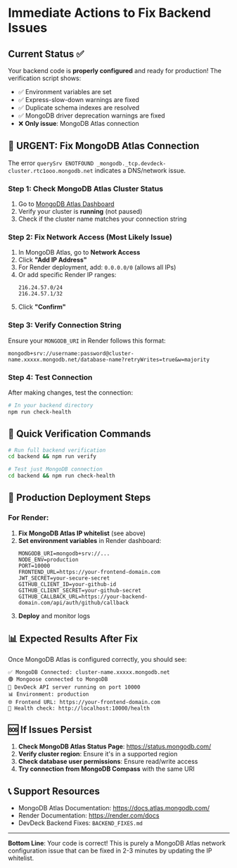 # Immediate Actions to Fix Backend Issues

## Current Status ✅

Your backend code is **properly configured** and ready for production! The verification script shows:

- ✅ Environment variables are set
- ✅ Express-slow-down warnings are fixed
- ✅ Duplicate schema indexes are resolved
- ✅ MongoDB driver deprecation warnings are fixed
- ❌ **Only issue**: MongoDB Atlas connection

## 🚨 URGENT: Fix MongoDB Atlas Connection

The error `querySrv ENOTFOUND _mongodb._tcp.devdeck-cluster.rtc1ooo.mongodb.net` indicates a DNS/network issue.

### Step 1: Check MongoDB Atlas Cluster Status
1. Go to [MongoDB Atlas Dashboard](https://cloud.mongodb.com/)
2. Verify your cluster is **running** (not paused)
3. Check if the cluster name matches your connection string

### Step 2: Fix Network Access (Most Likely Issue)
1. In MongoDB Atlas, go to **Network Access**
2. Click **"Add IP Address"**
3. For Render deployment, add: `0.0.0.0/0` (allows all IPs)
4. Or add specific Render IP ranges:
   ```
   216.24.57.0/24
   216.24.57.1/32
   ```
5. Click **"Confirm"**

### Step 3: Verify Connection String
Ensure your `MONGODB_URI` in Render follows this format:
```
mongodb+srv://username:password@cluster-name.xxxxx.mongodb.net/database-name?retryWrites=true&w=majority
```

### Step 4: Test Connection
After making changes, test the connection:
```bash
# In your backend directory
npm run check-health
```

## 🔧 Quick Verification Commands

```bash
# Run full backend verification
cd backend && npm run verify

# Test just MongoDB connection
cd backend && npm run check-health
```

## 🚀 Production Deployment Steps

### For Render:
1. **Fix MongoDB Atlas IP whitelist** (see above)
2. **Set environment variables** in Render dashboard:
   ```
   MONGODB_URI=mongodb+srv://...
   NODE_ENV=production
   PORT=10000
   FRONTEND_URL=https://your-frontend-domain.com
   JWT_SECRET=your-secure-secret
   GITHUB_CLIENT_ID=your-github-id
   GITHUB_CLIENT_SECRET=your-github-secret
   GITHUB_CALLBACK_URL=https://your-backend-domain.com/api/auth/github/callback
   ```
3. **Deploy** and monitor logs

## 📊 Expected Results After Fix

Once MongoDB Atlas is configured correctly, you should see:
```
✅ MongoDB Connected: cluster-name.xxxxx.mongodb.net
🟢 Mongoose connected to MongoDB
🚀 DevDeck API server running on port 10000
📊 Environment: production
🌐 Frontend URL: https://your-frontend-domain.com
🔗 Health check: http://localhost:10000/health
```

## 🆘 If Issues Persist

1. **Check MongoDB Atlas Status Page**: https://status.mongodb.com/
2. **Verify cluster region**: Ensure it's in a supported region
3. **Check database user permissions**: Ensure read/write access
4. **Try connection from MongoDB Compass** with the same URI

## 📞 Support Resources

- MongoDB Atlas Documentation: https://docs.atlas.mongodb.com/
- Render Documentation: https://render.com/docs
- DevDeck Backend Fixes: `BACKEND_FIXES.md`

---

**Bottom Line**: Your code is correct! This is purely a MongoDB Atlas network configuration issue that can be fixed in 2-3 minutes by updating the IP whitelist.